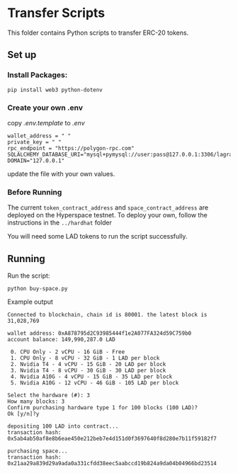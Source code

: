 # Transfer Scripts

This folder contains Python scripts to transfer ERC-20 tokens.

## Set up

### Install Packages:

```
pip install web3 python-dotenv
```

### Create your own .env

copy _.env.template_ to _.env_

```
wallet_address = " "
private_key = " "
rpc_endpoint = "https://polygon-rpc.com"
SQLALCHEMY_DATABASE_URI="mysql+pymysql://user:pass@127.0.0.1:3306/lagrange"
DOMAIN="127.0.0.1"
```

update the file with your own values.

### Before Running

The current `token_contract_address` and `space_contract_address` are deployed on the Hyperspace testnet. To deploy your own, follow the instructions in the `../hardhat` folder

You will need some LAD tokens to run the script successfully.

## Running

Run the script:

```
python buy-space.py
```

Example output

```
Connected to blockchain, chain id is 80001. the latest block is 31,028,769

wallet address: 0xA878795d2C93985444f1e2A077FA324d59C759b0
account balance: 149,990,287.0 LAD

 0. CPU Only - 2 vCPU - 16 GiB - Free
 1. CPU Only - 8 vCPU - 32 GiB - 1 LAD per block
 2. Nvidia T4 - 4 vCPU - 15 GiB - 20 LAD per block
 3. Nvidia T4 - 8 vCPU - 30 GiB - 30 LAD per block
 4. Nvidia A10G - 4 vCPU - 15 GiB - 35 LAD per block
 5. Nvidia A10G - 12 vCPU - 46 GiB - 105 LAD per block

Select the hardware (#): 3
How many blocks: 3
Confirm purchasing hardware type 1 for 100 blocks (100 LAD)?
Ok [y/n]?y

depositing 100 LAD into contract...
transaction hash: 0x5ab4ab50af8e8b6eae450e212beb7e4d151d0f3697640f8d280e7b11f59182f7

purchasing space...
transaction hash: 0x21aa29a839d29a9ada0a331cfdd38eec5aabccd19b824a9da04b04966bd23514
```

